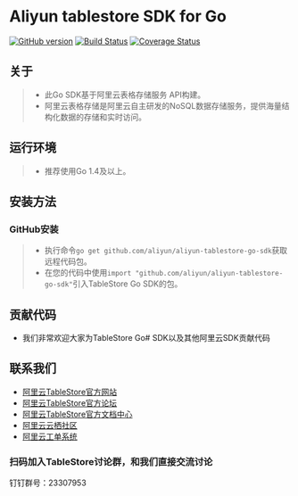 # Aliyun tablestore SDK for Go

[![GitHub version](https://badge.fury.io/gh/aliyun%2Faliyun-tablestore-go-sdk.svg)](https://badge.fury.io/gh/aliyun%2Faliyun-tablestore-go-sdk)
[![Build Status](https://travis-ci.org/aliyun/aliyun-tablestore-go-sdk.svg?branch=master)](https://travis-ci.org/aliyun/aliyun-tablestore-go-sdk)
[![Coverage Status](https://coveralls.io/repos/github/aliyun/github.com/zhangzhongjing/aliyun-tablestore-go-sdk/badge.svg?branch=master)](https://coveralls.io/github/aliyun/aliyun-tablestore-go-sdk?branch=master)

## 关于
> - 此Go SDK基于阿里云表格存储服务 API构建。
> - 阿里云表格存储是阿里云自主研发的NoSQL数据存储服务，提供海量结构化数据的存储和实时访问。

## 运行环境
> - 推荐使用Go 1.4及以上。

## 安装方法
### GitHub安装
> - 执行命令`go get github.com/aliyun/aliyun-tablestore-go-sdk`获取远程代码包。
> - 在您的代码中使用`import "github.com/aliyun/aliyun-tablestore-go-sdk"`引入TableStore Go SDK的包。

## 贡献代码
 - 我们非常欢迎大家为TableStore Go# SDK以及其他阿里云SDK贡献代码

## 联系我们
- [阿里云TableStore官方网站](http://www.aliyun.com/product/ots)
- [阿里云TableStore官方论坛](http://bbs.aliyun.com)
- [阿里云TableStore官方文档中心](https://help.aliyun.com/product/8315004_ots.html)
- [阿里云云栖社区](http://yq.aliyun.com)
- [阿里云工单系统](https://workorder.console.aliyun.com/#/ticket/createIndex)

### 扫码加入TableStore讨论群，和我们直接交流讨论
钉钉群号：23307953
